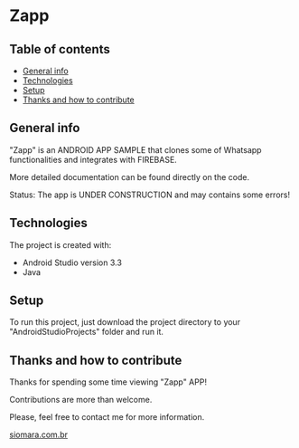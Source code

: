 # Zapp


## Table of contents
* [General info](#general-info)
* [Technologies](#technologies)
* [Setup](#setup)
* [Thanks and how to contribute](#thanks-and-how-to-contribute)


## General info
"Zapp" is an ANDROID APP SAMPLE that clones some of Whatsapp functionalities and integrates with FIREBASE.

More detailed documentation can be found directly on the code.

Status: The app is UNDER CONSTRUCTION and may contains some errors!


## Technologies
The project is created with:
* Android Studio version 3.3
* Java


## Setup
To run this project, just download the project directory to your "AndroidStudioProjects" folder and run it.


## Thanks and how to contribute
Thanks for spending some time viewing "Zapp" APP!

Contributions are more than welcome.

Please, feel free to contact me for more information.

[siomara.com.br](http://www.siomara.com.br)
